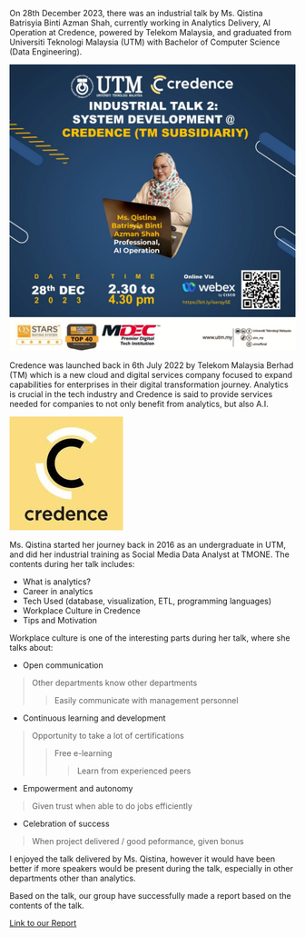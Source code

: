 On 28th December 2023, there was an industrial talk by Ms. Qistina Batrisyia Binti Azman Shah, currently working in
Analytics Delivery, AI Operation at Credence, powered by Telekom Malaysia, and graduated from Universiti Teknologi 
Malaysia (UTM) with Bachelor of Computer Science (Data Engineering).

![image](<postertalk2.jpg>)

Credence was launched back in 6th July 2022 by Telekom Malaysia Berhad (TM) which is a new cloud and digital services company 
focused to expand capabilities for enterprises in their digital transformation journey. Analytics is crucial in the tech industry 
and Credence is said to provide services needed for companies to not only benefit from analytics, but also A.I. 

![image](<credence.jpg>)

Ms. Qistina started her journey back in 2016 as an undergraduate in UTM, and did her industrial training as Social Media Data
Analyst at TMONE. The contents during her talk includes:
* What is analytics?
* Career in analytics
* Tech Used (database, visualization, ETL, programming languages)
* Workplace Culture in Credence
* Tips and Motivation

Workplace culture is one of the interesting parts during her talk, where she talks about:

- Open communication
> Other departments know other departments
>> Easily communicate with management personnel

- Continuous learning and development
> Opportunity to take a lot of certifications
>> Free e-learning
>>> Learn from experienced peers

- Empowerment and autonomy
> Given trust when able to do jobs efficiently

- Celebration of success
> When project delivered / good peformance, given bonus

I enjoyed the talk delivered by Ms. Qistina, however it would have been better if more speakers would be present during
the talk, especially in other departments other than analytics.

Based on the talk, our group have successfully made a report based on the contents of the talk.

<a href="https://drive.google.com/file/d/16WhlW9XEr-BnBlg8qI2ENvrqREYxjuN4/view">Link to our Report</a>
